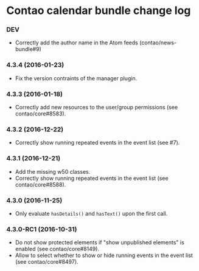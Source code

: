 # Contao calendar bundle change log

### DEV

 * Correctly add the author name in the Atom feeds (contao/news-bundle#9)

### 4.3.4 (2016-01-23)

 * Fix the version contraints of the manager plugin.

### 4.3.3 (2016-01-18)

 * Correctly add new resources to the user/group permissions (see contao/core#8583).

### 4.3.2 (2016-12-22)

 * Correctly show running repeated events in the event list (see #7).

### 4.3.1 (2016-12-21)

 * Add the missing w50 classes.
 * Correctly show running repeated events in the event list (see contao/core#8588).

### 4.3.0 (2016-11-25)

 * Only evaluate `hasDetails()` and `hasText()` upon the first call.

### 4.3.0-RC1 (2016-10-31)

 * Do not show protected elements if "show unpublished elements" is enabled (see contao/core#8149).
 * Allow to select whether to show or hide running events in the event list (see contao/core#8497).
